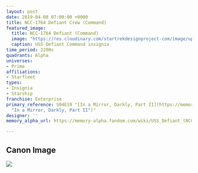 ```yaml
---
layout: post
date: 2019-04-08 07:00:00 +0000
title: NCC-1764 Defiant Crew (Command)
featured_image:
  title: NCC-1764 Defiant (Command)
  image: "https://res.cloudinary.com/startrekdesignproject-com/image/upload/v1554860741/NCC-1764Defiant_Command.png"
  caption: USS Defiant Command insignia
time_period: 2200s
quadrants: Alpha
universes:
- Prime
affiliations:
- Starfleet
types:
- Insignia
- Starship
franchise: Enterprise
primary_reference: S04E19 "[In a Mirror, Darkly, Part II](https://memory-alpha.fandom.com/wiki/In_a_Mirror,_Darkly,_Part_II
  "In a Mirror, Darkly, Part II")"
designer: ''
memory_alpha_url: https://memory-alpha.fandom.com/wiki/USS_Defiant_(NCC-1764)

---
```

## Canon Image

![](https://res.cloudinary.com/startrekdesignproject-com/image/upload/v1554772613/NCC-1764Defiant_Command_1.jpg)